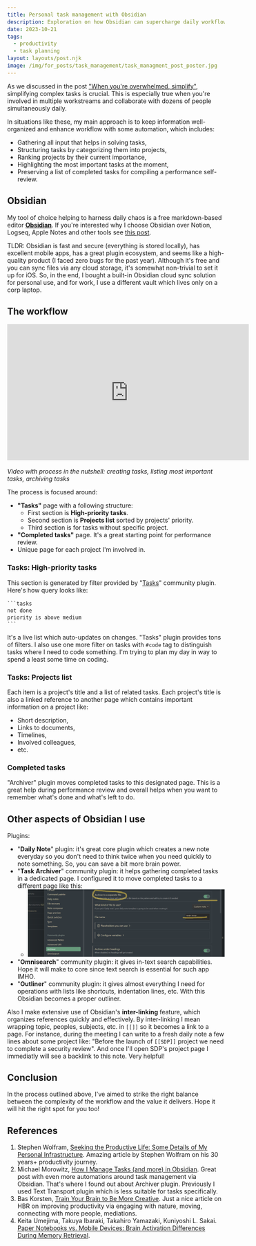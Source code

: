 ```yaml
---
title: Personal task management with Obsidian
description: Exploration on how Obsidian can supercharge daily workflow of a software engineer. Post covers how to manage tasks, prioritize projects, and use plugins for a more organized and efficient workday.
date: 2023-10-21
tags:
  - productivity
  - task planning
layout: layouts/post.njk
image: /img/for_posts/task_management/task_managment_post_poster.jpg
---
```


As we discussed in the post ["When you're overwhelmed, simplify"](https://dushkin.tech/posts/when_you_overwhelmed_simplify/), simplifying complex tasks is crucial. This is especially true when you're involved in multiple workstreams and collaborate with dozens of people simultaneously daily.

In situations like these, my main approach is to keep information well-organized and enhance workflow with some automation, which includes:

- Gathering all input that helps in solving tasks,
- Structuring tasks by categorizing them into projects,
- Ranking projects by their current importance,
- Highlighting the most important tasks at the moment,
- Preserving a list of completed tasks for compiling a performance self-review.

## Obsidian

My tool of choice helping to harness daily chaos is a free markdown-based editor [**Obsidian**](https://obsidian.md/). If you're interested why I choose Obsidian over Notion, Logseq, Apple Notes and other tools see [this post](https://dushkin.tech/posts/my_productivity_tools/).

TLDR: Obsidian is fast and secure (everything is stored locally), has excellent mobile apps, has a great plugin ecosystem, and seems like a high-quality product (I faced zero bugs for the past year). Although it's free and you can sync files via any cloud storage, it's somewhat non-trivial to set it up for iOS. So, in the end, I bought a built-in Obsidian cloud sync solution for personal use, and for work, I use a different vault which lives only on a corp laptop.

## The workflow

<iframe width="560" height="315" src="https://www.youtube.com/embed/l5n8VvumNrc?si=AT_dJbYTBj4YHuHa" title="YouTube video player" frameborder="0" allow="accelerometer; autoplay; clipboard-write; encrypted-media; gyroscope; picture-in-picture; web-share" allowfullscreen></iframe>

_Video with process in the nutshell: creating tasks, listing most important tasks, archiving tasks_

The process is focused around:

- **"Tasks"** page with a following structure:
  - First section is **High-priority tasks**.
  - Second section is **Projects list** sorted by projects' priority.
  - Third section is for tasks without specific project.
- **"Completed tasks"** page. It's a great starting point for performance review.
- Unique page for each project I'm involved in.

### Tasks: High-priority tasks

This section is generated by filter provided by "[Tasks](https://publish.obsidian.md/tasks/Introduction)" community plugin. Here's how query looks like:

````
```tasks
not done
priority is above medium
```
````

It's a live list which auto-updates on changes. "Tasks" plugin provides tons of filters. I also use one more filter on tasks with `#code` tag to distinguish tasks where I need to code something. I'm trying to plan my day in way to spend a least some time on coding.

### Tasks: Projects list

Each item is a project's title and a list of related tasks. Each project's title is also a linked reference to another page which contains important information on a project like:

- Short description,
- Links to documents,
- Timelines,
- Involved colleagues,
- etc.

### Completed tasks

"Archiver" plugin moves completed tasks to this designated page. This is a great help during performance review and overall helps when you want to remember what's done and what's left to do.

## Other aspects of Obsidian I use

Plugins:

- "**Daily Note**" plugin: it's great core plugin which creates a new note everyday so you don't need to think twice when you need quickly to note something. So, you can save a bit more brain power.
- "**Task Archiver**" community plugin: it helps gathering completed tasks in a dedicated page. I configured it to move completed tasks to a different page like this:
  - ![Archiver plugin setup](/img/for_posts/task_management/task_managment_archiver_setup.png)
- "**Omnisearch**" community plugin: it gives in-text search capabilities. Hope it will make to core since text search is essential for such app IMHO.
- "**Outliner**" community plugin: it gives almost everything I need for operations with lists like shortcuts, indentation lines, etc. With this Obsidian becomes a proper outliner.

Also I make extensive use of Obsidian's **inter-linking** feature, which organizes references quickly and effectively. By inter-linking I mean wrapping topic, peoples, subjects, etc. in `[[]]` so it becomes a link to a page. For instance, during the meeting I can write to a fresh daily note a few lines about some project like: "Before the launch of `[[SDP]]` project we need to complete a security review". And once I'll open SDP's project page I immediatly will see a backlink to this note. Very helpful!

## Conclusion

In the process outlined above, I've aimed to strike the right balance between the complexity of the workflow and the value it delivers. Hope it will hit the right spot for you too!

## References

1. Stephen Wolfram, [Seeking the Productive Life: Some Details of My Personal Infrastructure](https://writings.stephenwolfram.com/2019/02/seeking-the-productive-life-some-details-of-my-personal-infrastructure/). Amazing article by Stephen Wolfram on his 30 years+ productivity journey.
2. Michael Morowitz, [How I Manage Tasks (and more) in Obsidian](https://www.morowitz.com/blog/obsidian-tasks/how-i-manage-tasks-in-obsidian/#:~:text=The%20Obsidian%20system%20is%20driven,as%20repeatable%20habits%20or%20checklists). Great post with even more automations around task management via Obsidian. That's where I found out about Archiver plugin. Previously I used Text Transport plugin which is less suitable for tasks specifically.
3. Bas Korsten, [Train Your Brain to Be More Creative](https://hbr.org/2021/06/train-your-brain-to-be-more-creative). Just a nice article on HBR on improving productivity via engaging with nature, moving, connecting with more people, mediations.
4. Keita Umejima, Takuya Ibaraki, Takahiro Yamazaki, Kuniyoshi L. Sakai. [Paper Notebooks vs. Mobile Devices: Brain Activation Differences During Memory Retrieval](https://www.sciencedaily.com/releases/2021/03/210319080820.htm).
